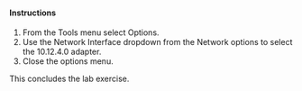 #### Instructions

1. From the Tools menu select Options. 
2. Use the Network Interface dropdown from the Network options to select the 10.12.4.0 adapter.
3. Close the options menu.

This concludes the lab exercise.

